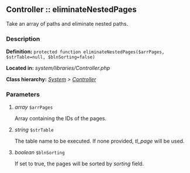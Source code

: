 
Controller :: eliminateNestedPages
-------------------------------------------

Take an array of paths and eliminate nested paths.


### Description ###

**Definition:** `protected function eliminateNestedPages($arrPages, $strTable=null, $blnSorting=false)`

**Located in:** *system/libraries/Controller.php*

**Class hierarchy:** *[System](../System.php) > [Controller](../Controller.php)*


### Parameters ###

1. *array* `$arrPages`

	Array containing the IDs of the pages.

2. *string* `$strTable`

	The table name to be executed. If none provided, *tl_page* will be used.

3. *boolean* `$blnSorting`

	If set to true, the pages will be sorted by *sorting* field.

